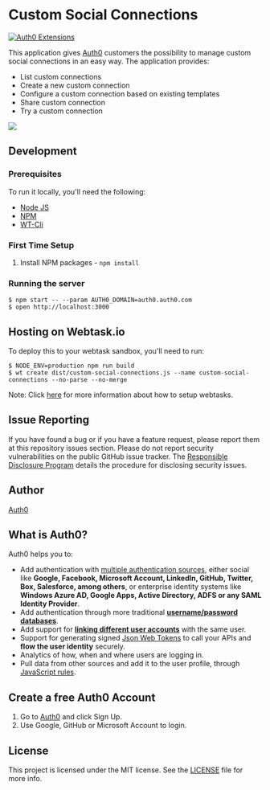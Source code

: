 # Custom Social Connections

[![Auth0 Extensions](http://cdn.auth0.com/extensions/assets/badge.svg)](https://sandbox.it.auth0.com/api/run/auth0-extensions/extensions-badge?webtask_no_cache=1)

This application gives [Auth0](https://auth0.com/) customers the possibility to manage custom social connections in an easy way.
The application provides:

- List custom connections
- Create a new custom connection
- Configure a custom connection based on existing templates
- Share custom connection
- Try a custom connection

![](https://raw.githubusercontent.com/auth0/custom-social-connections/gh-pages/assets/img/1-Dashboard.png)

## Development

### Prerequisites

To run it locally, you'll need the following:

* [Node JS](http://nodejs.org/)
* [NPM](https://npmjs.org/)
* [WT-Cli](https://webtask.io/)

### First Time Setup

1. Install NPM packages - `npm install`

### Running the server

    $ npm start -- --param AUTH0_DOMAIN=auth0.auth0.com
    $ open http://localhost:3000

## Hosting on Webtask.io

To deploy this to your webtask sandbox, you'll need to run:

    $ NODE_ENV=production npm run build
    $ wt create dist/custom-social-connections.js --name custom-social-connections --no-parse --no-merge

Note: Click [here](https://webtask.io/) for more information about how to setup webtasks.

## Issue Reporting

If you have found a bug or if you have a feature request, please report them at this repository issues section. Please do not report security vulnerabilities on the public GitHub issue tracker. The [Responsible Disclosure Program](https://auth0.com/whitehat) details the procedure for disclosing security issues.

## Author

[Auth0](auth0.com)

## What is Auth0?

Auth0 helps you to:

* Add authentication with [multiple authentication sources](https://docs.auth0.com/identityproviders), either social like **Google, Facebook, Microsoft Account, LinkedIn, GitHub, Twitter, Box, Salesforce, among others**, or enterprise identity systems like **Windows Azure AD, Google Apps, Active Directory, ADFS or any SAML Identity Provider**.
* Add authentication through more traditional **[username/password databases](https://docs.auth0.com/mysql-connection-tutorial)**.
* Add support for **[linking different user accounts](https://docs.auth0.com/link-accounts)** with the same user.
* Support for generating signed [Json Web Tokens](https://docs.auth0.com/jwt) to call your APIs and **flow the user identity** securely.
* Analytics of how, when and where users are logging in.
* Pull data from other sources and add it to the user profile, through [JavaScript rules](https://docs.auth0.com/rules).

## Create a free Auth0 Account

1. Go to [Auth0](https://auth0.com) and click Sign Up.
2. Use Google, GitHub or Microsoft Account to login.

## License

This project is licensed under the MIT license. See the [LICENSE](LICENSE) file for more info.
